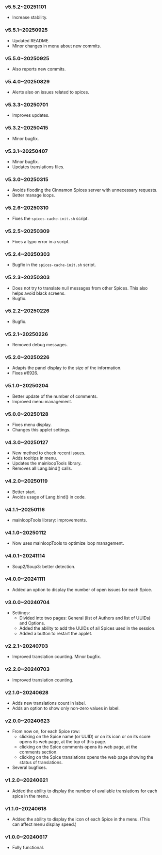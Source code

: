 ### v5.5.2~20251101
  * Increase stability.

### v5.5.1~20250925
  * Updated README.
  * Minor changes in menu about new commits.

### v5.5.0~20250925
  * Also reports new commits.

### v5.4.0~20250829
  * Alerts also on issues related to spices.

### v5.3.3~20250701
  * Improves updates.

### v5.3.2~20250415
  * Minor bugfix.

### v5.3.1~20250407
  * Minor bugfix.
  * Updates translations files.

### v5.3.0~20250315
  * Avoids flooding the Cinnamon Spices server with unnecessary requests.
  * Better manage loops.

### v5.2.6~20250310
  * Fixes the `spices-cache-init.sh` script.

### v5.2.5~20250309
  * Fixes a typo error in a script.

### v5.2.4~20250303
  * Bugfix in the `spices-cache-init.sh` script.

### v5.2.3~20250303
  * Does not try to translate null messages from other Spices. This also helps avoid black screens.
  * Bugfix.

### v5.2.2~20250226
  * Bugfix.

### v5.2.1~20250226
  * Removed debug messages.

### v5.2.0~20250226
  * Adapts the panel display to the size of the information.
  * Fixes #6926.

### v5.1.0~20250204
  * Better update of the number of comments.
  * Improved menu management.

### v5.0.0~20250128
  * Fixes menu display.
  * Changes this applet settings.

### v4.3.0~20250127
  * New method to check recent issues.
  * Adds tooltips in menu.
  * Updates the mainloopTools library.
  * Removes all Lang.bind() calls.

### v4.2.0~20250119
  * Better start.
  * Avoids usage of Lang.bind() in code.

### v4.1.1~20250116
  * mainloopTools library: improvements.

### v4.1.0~20250112
  * Now uses mainloopTools to optimize loop management.

### v4.0.1~20241114
  * Soup2/Soup3: better detection.

### v4.0.0~20241111

* Added an option to display the number of open issues for each Spice.

### v3.0.0~20240704

* Settings:
    * Divided into two pages: General (list of Authors and list of UUIDs) and Options.
    * Added the ability to add the UUIDs of all Spices used in the session.
    * Added a button to restart the applet.

### v2.2.1~20240703

* Improved translation counting. Minor bugfix.

### v2.2.0~20240703

* Improved translation counting.


### v2.1.0~20240628

* Adds new translations count in label.
* Adds an option to show only non-zero values in label.

### v2.0.0~20240623

* From now on, for each Spice row:
    * clicking on the Spice name (or UUID) or on its icon or on its score opens its web page, at the top of this page.
    * clicking on the Spice comments opens its web page, at the comments section.
    * clicking on the Spice translations opens the web page showing the status of translations.
* Several bugfixes.

### v1.2.0~20240621

* Added the ability to display the number of available translations for each spice in the menu.

### v1.1.0~20240618

* Added the ability to display the icon of each Spice in the menu. (This can affect menu display speed.)

### v1.0.0~20240617

* Fully functional.
